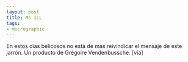 ```yaml
---
layout: post
title: Ms ILL
tags:
- micrographic
---
```

En estos días belicosos no está de más reivindicar el mensaje de este jarrón. Un producto de Grégoire Vendenbussche. [vía]
